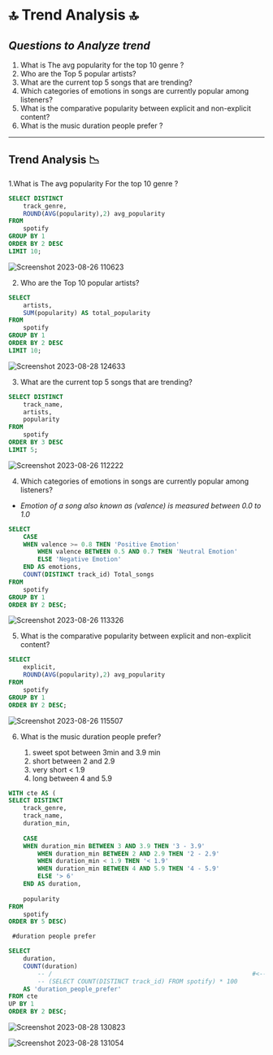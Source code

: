 
# 🔝 Trend Analysis 🔝
## _Questions to Analyze trend_

1. What is The avg popularity for the top 10 genre ?
2. Who are the Top 5 popular artists?
3. What are the current top 5 songs that are trending?
4. Which categories of emotions in songs are currently popular among listeners?
5. What is the comparative popularity between explicit and non-explicit content?
6. What is the music duration people prefer ?
----------------------------------------------------------------------------------------------------------------------------------------------------------------------------

## Trend Analysis 📉

1.What is The avg popularity For the top 10 genre ?

```SQL
SELECT DISTINCT
    track_genre,
    ROUND(AVG(popularity),2) avg_popularity
FROM 
    spotify
GROUP BY 1
ORDER BY 2 DESC
LIMIT 10;
```
![Screenshot 2023-08-26 110623](https://github.com/SRG69/Spotify-database/assets/131379055/2ae5ce50-e439-47ef-a4df-755adf78ae7a)

2. Who are the Top 10 popular artists?

```SQL
SELECT
	artists,
	SUM(popularity) AS total_popularity
FROM
	spotify
GROUP BY 1
ORDER BY 2 DESC
LIMIT 10;
```
![Screenshot 2023-08-28 124633](https://github.com/SRG69/Spotify-database/assets/131379055/47a7d24a-9448-44cc-9c4b-5cc54f369762)


3. What are the current top 5 songs that are trending?
```SQL
SELECT DISTINCT
    track_name,
    artists,
    popularity
FROM 
	spotify
ORDER BY 3 DESC
LIMIT 5;
```
![Screenshot 2023-08-26 112222](https://github.com/SRG69/Spotify-database/assets/131379055/98420b65-04b5-4d1e-a938-17c5e314a863)

4. Which categories of emotions in songs are currently popular among listeners?
- _Emotion of a song also known as (valence) is measured between 0.0 to 1.0_
```SQL
SELECT 
    CASE 
	WHEN valence >= 0.8 THEN 'Positive Emotion'
        WHEN valence BETWEEN 0.5 AND 0.7 THEN 'Neutral Emotion'
        ELSE 'Negative Emotion' 
	END AS emotions,
    COUNT(DISTINCT track_id) Total_songs
FROM 
	spotify
GROUP BY 1
ORDER BY 2 DESC;
```
![Screenshot 2023-08-26 113326](https://github.com/SRG69/Spotify-database/assets/131379055/a7d02520-b4fc-42a9-a81e-4700669477e9)

5. What is the comparative popularity between explicit and non-explicit content?
``` SQL
SELECT 
	explicit,
	ROUND(AVG(popularity),2) avg_popularity
FROM 
	spotify
GROUP BY 1
ORDER BY 2 DESC;
```
![Screenshot 2023-08-26 115507](https://github.com/SRG69/Spotify-database/assets/131379055/a6911e42-c7eb-468a-9aad-e64be37fa0f9)

6. What is the music duration people prefer?

	1. sweet spot between 3min and 3.9 min
	2. short between 2 and 2.9
	3. very short < 1.9
	4. long between 4 and 5.9

```SQL
WITH cte AS (
SELECT DISTINCT
	track_genre,
    track_name,
    duration_min,
    
	CASE 
	WHEN duration_min BETWEEN 3 AND 3.9 THEN '3 - 3.9'
        WHEN duration_min BETWEEN 2 AND 2.9 THEN '2 - 2.9'
        WHEN duration_min < 1.9 THEN '< 1.9'
        WHEN duration_min BETWEEN 4 AND 5.9 THEN '4 - 5.9'
        ELSE '> 6'
	END AS duration,
    
    popularity
FROM 
	spotify
ORDER BY 5 DESC)

 #duration people prefer

SELECT 
	duration,
	COUNT(duration) 
		-- /                                                       #<-- using this query to find percentage
        -- (SELECT COUNT(DISTINCT track_id) FROM spotify) * 100
    AS 'duration_people_prefer'
FROM cte
UP BY 1
ORDER BY 2 DESC;

```
![Screenshot 2023-08-28 130823](https://github.com/SRG69/Spotify-database/assets/131379055/a94dc097-48d5-4d1c-93c1-840e5d8efadc)

![Screenshot 2023-08-28 131054](https://github.com/SRG69/Spotify-database/assets/131379055/1a92e917-ebcc-4458-aa86-ed55abe9f9b8)



